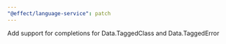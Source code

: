 ```yaml
---
"@effect/language-service": patch
---
```


Add support for completions for Data.TaggedClass and Data.TaggedError
